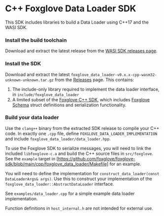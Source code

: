# C++ Foxglove Data Loader SDK

This SDK includes libraries to build a Data Loader using C++17 and the WASI SDK.

### Install the build toolchain

Download and extract the latest release from the [WASI SDK releases page](https://github.com/WebAssembly/wasi-sdk).

### Install the SDK

Download and extract the latest `foxglove_data_loader-v0.x.x-cpp-wasm32-unknown-unknown.tar.gz`
from the [Releases](https://github.com/foxglove/foxglove-sdk/releases) page. This contains:

1. The include-only library required to implement the data loader interface, in `include/foxglove_data_loader`
2. A limited subset of the [Foxglove C++ SDK](../README.md), which includes [Foxglove Schema](https://docs.foxglove.dev/docs/sdk/schemas)
   struct definitions and serialization functionality.

### Build your data loader

Use the `clang++` binary from the extracted SDK release to compile your C++ code. In exactly one
`.cpp` file, define `FOXGLOVE_DATA_LOADER_IMPLEMENTATION` and include `foxglove_data_loader/data_loader.hpp`.

To use the Foxglove SDK to serialize messages, you will need to link the included `libfoxglove-c.a`
and build the C++ source files in `src/foxglove`. See the `example` target in [https://github.com/foxglove/foxglove-sdk/blob/main/cpp/foxglove_data_loader/Makefile] for an example.

You will need to define the implementation for `construct_data_loader(const DataLoaderArgs& args)`.
Use this to construct your implementation of the `foxglove_data_loader::AbstractDataLoader` interface.

See `examples/data_loader.cpp` for a simple example data loader implementation.

Function definitions in `host_internal.h` are not intended for external use.
